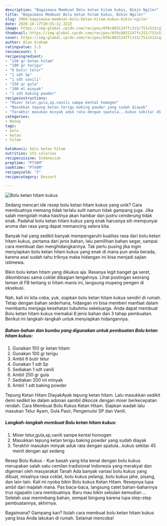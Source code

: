 ```yaml
---
description: "Bagaimana Membuat Bolu ketan hitam kukus, Bikin Ngiler"
title: "Bagaimana Membuat Bolu ketan hitam kukus, Bikin Ngiler"
slug: 3969-bagaimana-membuat-bolu-ketan-hitam-kukus-bikin-ngiler
date: 2020-10-17T20:55:12.322Z
image: https://img-global.cpcdn.com/recipes/0f0c8031247fc315/751x532cq70/bolu-ketan-hitam-kukus-foto-resep-utama.jpg
thumbnail: https://img-global.cpcdn.com/recipes/0f0c8031247fc315/751x532cq70/bolu-ketan-hitam-kukus-foto-resep-utama.jpg
cover: https://img-global.cpcdn.com/recipes/0f0c8031247fc315/751x532cq70/bolu-ketan-hitam-kukus-foto-resep-utama.jpg
author: Alan Graham
ratingvalue: 3.5
reviewcount: 5
recipeingredient:
- "150 gr ketan hitam"
- "100 gr terigu"
- "6 butir telur"
- "1 sdt Sp"
- "1 sdt vanili"
- "250 gr gula"
- "200 ml minyak"
- "1 sdt baking powder"
recipeinstructions:
- "Mixer telur,gula,sp,vanili sampe kental homogen"
- "Masukkan tepung ketan terigu baking powder yang sudah diayak"
- "Terakhir masukan minyak aduk rata dengan spatula...kukus sekitar 45 menit dengan api sedang"
categories:
- Resep
tags:
- bolu
- ketan
- hitam

katakunci: bolu ketan hitam 
nutrition: 151 calories
recipecuisine: Indonesian
preptime: "PT36M"
cooktime: "PT49M"
recipeyield: "3"
recipecategory: Dessert

---
```



![Bolu ketan hitam kukus](https://img-global.cpcdn.com/recipes/0f0c8031247fc315/751x532cq70/bolu-ketan-hitam-kukus-foto-resep-utama.jpg)

Sedang mencari ide resep bolu ketan hitam kukus yang unik? Cara membuatnya memang tidak terlalu sulit namun tidak gampang juga. Jika salah mengolah maka hasilnya akan hambar dan justru cenderung tidak enak. Padahal bolu ketan hitam kukus yang enak harusnya sih mempunyai aroma dan rasa yang dapat memancing selera kita.

Banyak hal yang sedikit banyak mempengaruhi kualitas rasa dari bolu ketan hitam kukus, pertama dari jenis bahan, lalu pemilihan bahan segar, sampai cara membuat dan menghidangkannya. Tak perlu pusing jika ingin menyiapkan bolu ketan hitam kukus yang enak di mana pun anda berada, karena asal sudah tahu triknya maka hidangan ini bisa menjadi sajian istimewa.

Bikin bolu ketan hitam yang dikukus aja. Rasanya legit banget ga seret, dikombinasi sama coklat dibagian tengahnya. Lihat postingan seorang teman di FB tentang si hitam manis ini, langsung mupeng pengen di eksekusi.


Nah, kali ini kita coba, yuk, siapkan bolu ketan hitam kukus sendiri di rumah. Tetap dengan bahan sederhana, hidangan ini bisa memberi manfaat dalam membantu menjaga kesehatan tubuhmu sekeluarga. Anda dapat membuat Bolu ketan hitam kukus memakai 8 jenis bahan dan 3 tahap pembuatan. Berikut ini langkah-langkah untuk menyiapkan hidangannya.

<!--inarticleads1-->

##### Bahan-bahan dan bumbu yang digunakan untuk pembuatan Bolu ketan hitam kukus:

1. Gunakan 150 gr ketan hitam
1. Gunakan 100 gr terigu
1. Ambil 6 butir telur
1. Gunakan 1 sdt Sp
1. Sediakan 1 sdt vanili
1. Ambil 250 gr gula
1. Sediakan 200 ml minyak
1. Ambil 1 sdt baking powder


Tepung Ketan Hitam DiayakAyak tepung ketan hitam. Lalu masukkan sedikit demi sedikit ke dalam adonan sambil dikocok dengan mixer berkecepatan rendah. Cara Membuat Bolu Kukus Ketan Hitam. Siapkan wadah lalu masukan Telur Ayam, Gula Pasir, Pengemulsi SP dan Vanili. 

<!--inarticleads2-->

##### Langkah-langkah membuat Bolu ketan hitam kukus:

1. Mixer telur,gula,sp,vanili sampe kental homogen
1. Masukkan tepung ketan terigu baking powder yang sudah diayak
1. Terakhir masukan minyak aduk rata dengan spatula...kukus sekitar 45 menit dengan api sedang


Resep Bolu Kukus - Kue basah yang kita kenal dengan bolu kukus merupakan salah satu cemilan tradisional Indonesia yang merakyat dan digemari oleh masyarakat Tanah Ada banyak variasi bolu kukus yang dibuat, misalnya rasa coklat, bolu kukus pelangi, bolu kukus jahe, pisang, dan lain-lain. Kali ini nyoba bikin Bolu kukus Ketan Hitam. Resepnya lupa ambil dari majalah mana. Pas baca-baca, langsung catet bahan-bahannya trus ngapalin cara membuatnya. Baru mau bikin sebulan kemudian … Setelah usai menimbang bahan, sempat bingung karena lupa step-step pembuatannya, akhirnya. 

Bagaimana? Gampang kan? Itulah cara membuat bolu ketan hitam kukus yang bisa Anda lakukan di rumah. Selamat mencoba!
